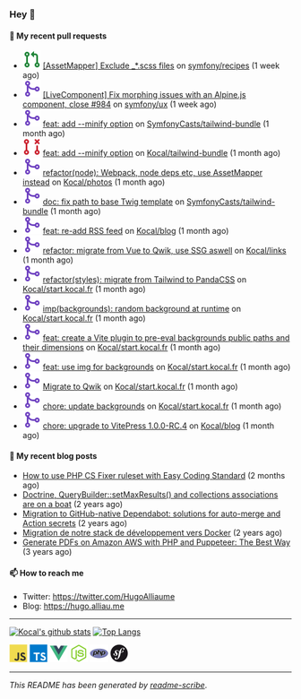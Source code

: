 ### Hey 👋

#### 👷 My recent pull requests

- ![](./assets/pr-open.svg) [[AssetMapper] Exclude _*.scss files](https://github.com/symfony/recipes/pull/1241) on [symfony/recipes](https://github.com/symfony/recipes) (1 week ago)
- ![](./assets/pr-merged.svg) [[LiveComponent] Fix morphing issues with an Alpine.js component, close #984](https://github.com/symfony/ux/pull/1126) on [symfony/ux](https://github.com/symfony/ux) (1 week ago)
- ![](./assets/pr-merged.svg) [feat: add --minify option](https://github.com/SymfonyCasts/tailwind-bundle/pull/21) on [SymfonyCasts/tailwind-bundle](https://github.com/SymfonyCasts/tailwind-bundle) (1 month ago)
- ![](./assets/pr-closed.svg) [feat: add --minify option](https://github.com/Kocal/tailwind-bundle/pull/1) on [Kocal/tailwind-bundle](https://github.com/Kocal/tailwind-bundle) (1 month ago)
- ![](./assets/pr-merged.svg) [refactor(node): Webpack, node deps etc, use AssetMapper instead](https://github.com/Kocal/photos/pull/7) on [Kocal/photos](https://github.com/Kocal/photos) (1 month ago)
- ![](./assets/pr-merged.svg) [doc: fix path to base Twig template](https://github.com/SymfonyCasts/tailwind-bundle/pull/19) on [SymfonyCasts/tailwind-bundle](https://github.com/SymfonyCasts/tailwind-bundle) (1 month ago)
- ![](./assets/pr-merged.svg) [feat: re-add RSS feed](https://github.com/Kocal/blog/pull/149) on [Kocal/blog](https://github.com/Kocal/blog) (1 month ago)
- ![](./assets/pr-merged.svg) [refactor: migrate from Vue to Qwik, use SSG aswell](https://github.com/Kocal/links/pull/5) on [Kocal/links](https://github.com/Kocal/links) (1 month ago)
- ![](./assets/pr-merged.svg) [refactor(styles): migrate from Tailwind to PandaCSS](https://github.com/Kocal/start.kocal.fr/pull/409) on [Kocal/start.kocal.fr](https://github.com/Kocal/start.kocal.fr) (1 month ago)
- ![](./assets/pr-merged.svg) [imp(backgrounds): random background at runtime](https://github.com/Kocal/start.kocal.fr/pull/408) on [Kocal/start.kocal.fr](https://github.com/Kocal/start.kocal.fr) (1 month ago)
- ![](./assets/pr-merged.svg) [feat: create a Vite plugin to pre-eval backgrounds public paths and their dimensions](https://github.com/Kocal/start.kocal.fr/pull/407) on [Kocal/start.kocal.fr](https://github.com/Kocal/start.kocal.fr) (1 month ago)
- ![](./assets/pr-merged.svg) [feat: use img for backgrounds](https://github.com/Kocal/start.kocal.fr/pull/406) on [Kocal/start.kocal.fr](https://github.com/Kocal/start.kocal.fr) (1 month ago)
- ![](./assets/pr-merged.svg) [Migrate to Qwik](https://github.com/Kocal/start.kocal.fr/pull/405) on [Kocal/start.kocal.fr](https://github.com/Kocal/start.kocal.fr) (1 month ago)
- ![](./assets/pr-merged.svg) [chore: update backgrounds](https://github.com/Kocal/start.kocal.fr/pull/404) on [Kocal/start.kocal.fr](https://github.com/Kocal/start.kocal.fr) (1 month ago)
- ![](./assets/pr-merged.svg) [chore: upgrade to VitePress 1.0.0-RC.4](https://github.com/Kocal/blog/pull/148) on [Kocal/blog](https://github.com/Kocal/blog) (1 month ago)

#### 📜 My recent blog posts

- [How to use PHP CS Fixer ruleset with Easy Coding Standard](posts/2023-07-19-how-to-use-php-cs-fixer-ruleset-with-easy-coding-standard) (2 months ago)
- [Doctrine, QueryBuilder::setMaxResults() and collections associations are on a boat](posts/2022-01-07-doctrine-setmaxresults-and-collections-associations-are-on-a-boat) (2 years ago)
- [Migration to GitHub-native Dependabot: solutions for auto-merge and Action secrets](posts/2021-05-04-migration-to-github-native-dependabot-solutions-for-auto-merge-and-action-secrets) (2 years ago)
- [Migration de notre stack de développement vers Docker](posts/2021-04-26-migration-stack-developpement) (2 years ago)
- [Generate PDFs on Amazon AWS with PHP and Puppeteer: The Best Way](posts/2020-04-21-generate-pdfs-on-amazon-aws-with-php-and-puppeteer-the-best-way) (3 years ago)

#### 📫 How to reach me

- Twitter: https://twitter.com/HugoAlliaume
- Blog: https://hugo.alliau.me

---

[![Kocal's github stats](https://github-readme-stats.vercel.app/api?username=Kocal&count_private=true&hide=stars)](https://github.com/anuraghazra/github-readme-stats)
[![Top Langs](https://github-readme-stats.vercel.app/api/top-langs/?username=Kocal&layout=compact)](https://github.com/anuraghazra/github-readme-stats)

<img src="https://raw.githubusercontent.com/devicons/devicon/master/icons/javascript/javascript-original.svg" alt="javascript" title="javascript" width="32" height="32"/> <img src="https://raw.githubusercontent.com/devicons/devicon/master/icons/typescript/typescript-original.svg" alt="typescript" title="typescript" width="32" height="32"/> <img src="https://raw.githubusercontent.com/devicons/devicon/master/icons/vuejs/vuejs-original.svg" alt="vuejs" title="vuejs" width="32" height="32"/> <img src="https://raw.githubusercontent.com/devicons/devicon/master/icons/nodejs/nodejs-original.svg" alt="nodejs" title="nodejs" width="32" height="32"/> <img src="https://raw.githubusercontent.com/devicons/devicon/master/icons/php/php-original.svg" alt="php" title="php" width="32" height="32"/> <img src="https://raw.githubusercontent.com/devicons/devicon/master/icons/symfony/symfony-original.svg" alt="symfony" title="symfony" width="32" height="32"/> 

---

_This README has been generated by [readme-scribe](https://github.com/muesli/readme-scribe/)_.

